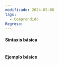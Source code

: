 ```yaml
---
modificado: 2024-09-08
tags:
  - Comprendido
Regreso:
---
```

#### Sintaxis básica

```c#

```
#### Ejemplo básico
```c#

```